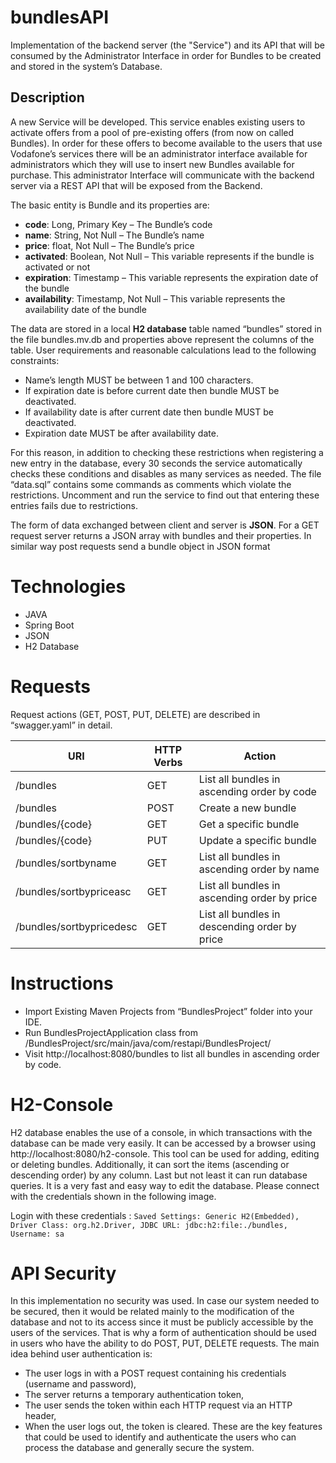 # bundlesAPI
Implementation of the backend server (the "Service") and its API that will be consumed by the Administrator Interface in order for Bundles to be created and stored in the system’s Database.

## Description
A new Service will be developed. This service enables existing users to activate offers from a pool of pre-existing offers (from now on called Bundles). In order for these offers to become available to the users that use Vodafone’s services there will be an administrator interface available for administrators which they will use to insert new Bundles available for purchase. This administrator Interface will communicate with the backend server via a REST API that will be exposed from the Backend. 

The basic entity is Bundle and its properties are:
* **code**: Long, Primary Key – The Bundle’s code
* **name**: String, Not Null – The Bundle’s name
* **price**: float, Not Null – The Bundle’s price
* **activated**: Boolean, Not Null – This variable represents if the bundle is
activated or not
* **expiration**: Timestamp – This variable represents the expiration date
of the bundle
* **availability**: Timestamp, Not Null – This variable represents the
availability date of the bundle

The data are stored in a local **H2 database** table named “bundles” stored in the file
bundles.mv.db and properties above represent the columns of the table. User
requirements and reasonable calculations lead to the following constraints:
* Name’s length MUST be between 1 and 100 characters.
* If expiration date is before current date then bundle MUST be
deactivated.
* If availability date is after current date then bundle MUST be
deactivated.
* Expiration date MUST be after availability date.

For this reason, in addition to checking these restrictions when registering a new entry
in the database, every 30 seconds the service automatically checks these conditions
and disables as many services as needed. The file “data.sql” contains some commands
as comments which violate the restrictions. Uncomment and run the service to find
out that entering these entries fails due to restrictions.

The form of data exchanged between client and server is **JSON**. For a GET request
server returns a JSON array with bundles and their properties. In similar way post
requests send a bundle object in JSON format

# Technologies
* JAVA
* Spring Boot
* JSON
* H2 Database

# Requests

Request actions (GET, POST, PUT, DELETE) are described in “swagger.yaml” in detail.

URI  | HTTP Verbs | Action
------------- | ------------- | ------------- 
/bundles  | GET | List all bundles in ascending order by code
/bundles  | POST | Create a new bundle
/bundles/{code} | GET | Get a specific bundle
/bundles/{code} | PUT | Update a specific bundle
/bundles/sortbyname | GET | List all bundles in ascending order by name
/bundles/sortbypriceasc | GET | List all bundles in ascending order by price
/bundles/sortbypricedesc | GET | List all bundles in descending order by price

# Instructions

* Import Existing Maven Projects from “BundlesProject” folder into your IDE.
* Run BundlesProjectApplication class from /BundlesProject/src/main/java/com/restapi/BundlesProject/
* Visit http://localhost:8080/bundles to list all bundles in ascending order by code.

# H2-Console

H2 database enables the use of a console, in which transactions with the database can
be made very easily. It can be accessed by a browser using http://localhost:8080/h2-console. This tool can be used for adding, editing or deleting bundles. Additionally, it
can sort the items (ascending or descending order) by any column. Last but not least
it can run database queries. It is a very fast and easy way to edit the database. Please
connect with the credentials shown in the following image.

Login with these credentials : `Saved Settings: Generic H2(Embedded),
Driver Class: org.h2.Driver,
JDBC URL: jdbc:h2:file:./bundles,
Username: sa`

# API Security
Ιn this implementation no security was used. In case our system needed to be secured,
then it would be related mainly to the modification of the database and not to its
access since it must be publicly accessible by the users of the services. That is why a
form of authentication should be used in users who have the ability to do POST, PUT,
DELETE requests. The main idea behind user authentication is:
* The user logs in with a POST request containing his credentials (username and
password),
* The server returns a temporary authentication token,
* The user sends the token within each HTTP request via an HTTP header,
* When the user logs out, the token is cleared.
These are the key features that could be used to identify and
authenticate the users who can process the database and generally secure the system.
